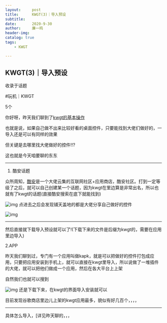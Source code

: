 ```yaml
---
layout:     post
title:      KWGT(3)｜导入预设
subtitle:   
date:       2020-9-30
author:     廉一鸣
header-img: 
catalog: true
tags:
    - KWGT

---
```


## KWGT(3)｜导入预设

收录于话题

\#玩机｜KWGT

5个

你好呀，昨天我们聊到了[kwgt的基本操作](https://mp.weixin.qq.com/s?__biz=MzI4Nzc2MzA3OQ==&mid=2247485240&idx=1&sn=ab0522e0ae671912eb3e796a448c80a4&scene=21#wechat_redirect)

也就是说，如果自己做不出来比较好看的桌面控件，只要能找到大佬们做好的，一导入还是可以有同样的效果

但关键是去哪里找大佬做好的控件!!?

这也就是今天咱要聊的东东

------

1. 酷安话题

众所周知，[酷安](https://mp.weixin.qq.com/s?__biz=MzI4Nzc2MzA3OQ==&mid=2247484825&idx=2&sn=85d874c4a0fd1e72f1bdbfff77918d13&scene=21#wechat_redirect)是一个大佬云集的互联网社区+应用商店，酷安社区。打到一定等级了之后，就可以自己创建某一个话题，因为kwgt在里边算是非常出名，所以也就有了kwgt的话题(直接酷安搜索在底下就能找到)

![img](https://mmbiz.qpic.cn/mmbiz_jpg/tMsLbdfwxoMJib3kpnWQbDbiaCdY1JRlk4ByTXRqQSN80TBCciaTgDicpQ8gfG1Gr3K986yYdFlXV803VqbEzXd4Sg/640?wx_fmt=jpeg&tp=webp&wxfrom=5&wx_lazy=1&wx_co=1)
点进去之后会发现铺天盖地的都是大佬分享自己做好的控件

![img](https://mmbiz.qpic.cn/mmbiz_jpg/tMsLbdfwxoMJib3kpnWQbDbiaCdY1JRlk4LldUpLFhCIeiaq8hWzwFrrjXic2bJvjZbPWA58dx7VWDY4FU5OcmttrA/640?wx_fmt=jpeg&tp=webp&wxfrom=5&wx_lazy=1&wx_co=1)

------

然后直接就下载导入预设就可以了!(下载下来的文件是后缀为kwgt的，需要在应用里边导入)

2.APP

昨天我们聊到过，专门有一个应用叫做kapk，就是可以把做好的控件打包成应用，只要把应用安装到手机上，就可以直接在kwgt里导入，所以说做了一堆插件的大佬，就可以把他们做成一个应用，然后在各大平台上上架

自然我们也就可以搜到

![img](https://mmbiz.qpic.cn/mmbiz_jpg/tMsLbdfwxoMJib3kpnWQbDbiaCdY1JRlk4iaibKYeI0Via6DBfdm1VLK8V2ayhovkdvZ2ZqsHNzL69g8nyQtCk0pQew/640?wx_fmt=jpeg&tp=webp&wxfrom=5&wx_lazy=1&wx_co=1)
还是下载下来，在kwgt的界面导入安装就可以

目前发现谷歌商店里边儿上架的kwgt应用最多，貌似有好几百个，，，，

------

具体怎么导入，[详见昨天聊的，，，